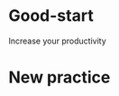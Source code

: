 # Good-start
Increase your productivity

# New practice #

<!-- [Demo](https://hades-corp.github.io/https://hades-corp.github.io/Increase-your-productivity/. "Start") -->